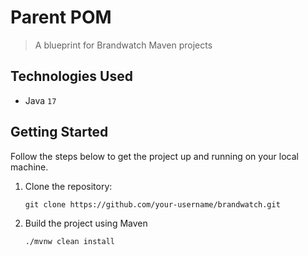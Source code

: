# Parent POM

> A blueprint for Brandwatch Maven projects

## Technologies Used

- Java `17`

## Getting Started

Follow the steps below to get the project up and running on your local machine.

1. Clone the repository:

   ```shell
   git clone https://github.com/your-username/brandwatch.git
   
2. Build the project using Maven

   ```shell 
   ./mvnw clean install
